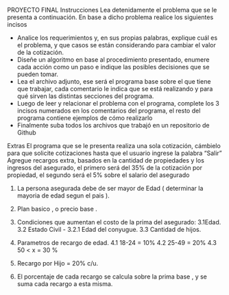PROYECTO FINAL
Instrucciones
Lea detenidamente el problema que se le presenta a continuación.
En base a dicho problema realice los siguientes incisos
- Analice los requerimientos y, en sus propias palabras, explique cuál es el
problema, y que casos se están considerando para cambiar el valor de la
cotización.
- Diseñe un algoritmo en base al procedimiento presentado, enumere cada
acción como un paso e indique las posibles decisiones que se pueden tomar.
- Lea el archivo adjunto, ese será el programa base sobre el que tiene que
trabajar, cada comentario le indica que se está realizando y para qué sirven las
distintas secciones del programa.
- Luego de leer y relacionar el problema con el programa, complete los 3 incisos
numerados en los comentarios del programa, el resto del programa contiene
ejemplos de cómo realizarlo
- Finalmente suba todos los archivos que trabajó en un repositorio de Github

Extras
El programa que se le presenta realiza una sola cotización, cámbielo para que solicite
cotizaciones hasta que el usuario ingrese la palabra “Salir”
Agregue recargos extra, basados en la cantidad de propiedades y los ingresos del
asegurado, el primero será del 35% de la cotización por propiedad, el segundo será
el 5% sobre el salario del asegurado

1. La persona asegurada debe de ser mayor de Edad (  determinar la mayoria de edad segun el pais ). 
2.  Plan basico , o precio base . 
3.  Condiciones que aumentan el costo de la prima del asegurado: 
   3.1Edad. 
   3.2 Estado Civil - 
    3.2.1 Edad del conyugue. 
    3.3 Cantidad de hijos. 
4.  Parametros de recargo de edad. 
  4.1 18-24 = 10%
  4.2 25-49 = 20%
  4.3 50 < x = 30 % 

5. Recargo por Hijo =  20% c/u.
6. El porcentaje de cada recargo se calcula sobre la prima base , y se suma cada recargo a esta misma. 
